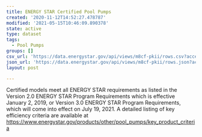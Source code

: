 ```yaml
---
title: ENERGY STAR Certified Pool Pumps
created: '2020-11-12T14:52:27.478787'
modified: '2021-05-15T10:46:09.890378'
state: active
type: dataset
tags:
  - Pool Pumps
groups: []
csv_url: 'https://data.energystar.gov/api/views/m8cf-pkii/rows.csv?accessType=DOWNLOAD'
json_url: 'https://data.energystar.gov/api/views/m8cf-pkii/rows.json?accessType=DOWNLOAD'
layout: post

---
```

Certified models meet all ENERGY STAR requirements as listed in the Version 2.0 ENERGY STAR Program Requirements which is effective January 2, 2019, or Version 3.0 ENERGY STAR Program Requirements, which will come into effect on July 19, 2021. A detailed listing of key efficiency criteria are available at https://www.energystar.gov/products/other/pool_pumps/key_product_criteria
